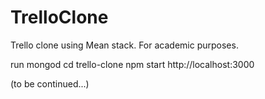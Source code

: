 # TrelloClone
Trello clone using Mean stack. For academic purposes.

run mongod
cd trello-clone
npm start
http://localhost:3000

(to be continued...)
